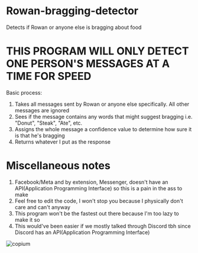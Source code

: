 # Rowan-bragging-detector
Detects if Rowan or anyone else is bragging about food

# THIS PROGRAM WILL ONLY DETECT ONE PERSON'S MESSAGES AT A TIME FOR SPEED

Basic process:
1) Takes all messages sent by Rowan or anyone else specifically. All other messages are ignored
2) Sees if the message contains any words that might suggest bragging i.e. "Donut", "Steak", "Ate", etc.
3) Assigns the whole message a confidence value to determine how sure it is that he's bragging 
4) Returns whatever I put as the response

# Miscellaneous notes
1) Facebook/Meta and by extension, Messenger, doesn't have an API(Application Programming Interface) so this is a pain in the ass to make 
2) Feel free to edit the code, I won't stop you because I physically don't care and can't anyway
3) This program won't be the fastest out there because I'm too lazy to make it so
4) This would've been easier if we mostly talked through Discord tbh since Discord has an API(Application Programming Interface)

![copium](https://user-images.githubusercontent.com/70924641/184627605-775d0638-73dc-4075-81d5-b228b2651cd1.jpg)
